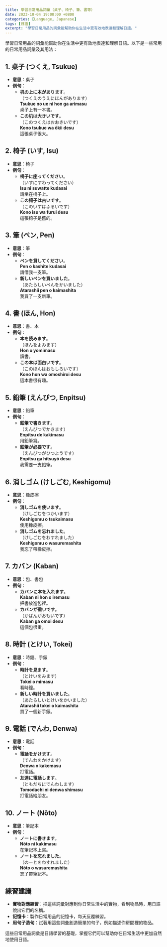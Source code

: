 ```yaml
---
title: 學習日常用品詞彙（桌子、椅子、筆、書等）
date: 2023-10-04 19:00:00 +0800
categories: [Language, Japanese]
tags: [日語] 
excerpt: "學習日常用品的詞彙能幫助你在生活中更有效地表達和理解日語。"
---
```


學習日常用品的詞彙能幫助你在生活中更有效地表達和理解日語。以下是一些常用的日常用品詞彙及其用法：

## **1. 桌子 (つくえ, Tsukue)**
- **意思**：桌子
- **例句**：
  - **机の上に本があります**。  
    （つくえのうえにほんがあります）  
    **Tsukue no ue ni hon ga arimasu**  
    桌子上有一本書。
  - **この机は大きいです**。  
    （このつくえはおおきいです）  
    **Kono tsukue wa ōkii desu**  
    這張桌子很大。

## **2. 椅子 (いす, Isu)**
- **意思**：椅子
- **例句**：
  - **椅子に座ってください**。  
    （いすにすわってください）  
    **Isu ni suwatte kudasai**  
    請坐在椅子上。
  - **この椅子は古いです**。  
    （このいすはふるいです）  
    **Kono isu wa furui desu**  
    這張椅子是舊的。

## **3. 筆 (ペン, Pen)**
- **意思**：筆
- **例句**：
  - **ペンを貸してください**。  
    **Pen o kashite kudasai**  
    請借我一支筆。
  - **新しいペンを買いました**。  
    （あたらしいぺんをかいました）  
    **Atarashii pen o kaimashita**  
    我買了一支新筆。

## **4. 書 (ほん, Hon)**
- **意思**：書、本
- **例句**：
  - **本を読みます**。  
    （ほんをよみます）  
    **Hon o yomimasu**  
    讀書。
  - **この本は面白いです**。  
    （このほんはおもしろいです）  
    **Kono hon wa omoshiroi desu**  
    這本書很有趣。

## **5. 鉛筆 (えんぴつ, Enpitsu)**
- **意思**：鉛筆
- **例句**：
  - **鉛筆で書きます**。  
    （えんぴつでかきます）  
    **Enpitsu de kakimasu**  
    用鉛筆寫。
  - **鉛筆が必要です**。  
    （えんぴつがひつようです）  
    **Enpitsu ga hitsuyō desu**  
    我需要一支鉛筆。

## **6. 消しゴム (けしごむ, Keshigomu)**
- **意思**：橡皮擦
- **例句**：
  - **消しゴムを使います**。  
    （けしごむをつかいます）  
    **Keshigomu o tsukaimasu**  
    使用橡皮擦。
  - **消しゴムを忘れました**。  
    （けしごむをわすれました）  
    **Keshigomu o wasuremashita**  
    我忘了帶橡皮擦。

## **7. カバン (Kaban)**
- **意思**：包、書包
- **例句**：
  - **カバンに本を入れます**。  
    **Kaban ni hon o iremasu**  
    把書放進包裡。
  - **カバンが重いです**。  
    （かばんがおもいです）  
    **Kaban ga omoi desu**  
    這個包很重。

## **8. 時計 (とけい, Tokei)**
- **意思**：時鐘、手錶
- **例句**：
  - **時計を見ます**。  
    （とけいをみます）  
    **Tokei o mimasu**  
    看時鐘。
  - **新しい時計を買いました**。  
    （あたらしいとけいをかいました）  
    **Atarashii tokei o kaimashita**  
    買了一個新手錶。

## **9. 電話 (でんわ, Denwa)**
- **意思**：電話
- **例句**：
  - **電話をかけます**。  
    （でんわをかけます）  
    **Denwa o kakemasu**  
    打電話。
  - **友達に電話します**。  
    （ともだちにでんわします）  
    **Tomodachi ni denwa shimasu**  
    打電話給朋友。

## **10. ノート (Nōto)**
- **意思**：筆記本
- **例句**：
  - **ノートに書きます**。  
    **Nōto ni kakimasu**  
    在筆記本上寫。
  - **ノートを忘れました**。  
    （のーとをわすれました）  
    **Nōto o wasuremashita**  
    忘了帶筆記本。

## **練習建議**
- **實物對應練習**：把這些詞彙對應到你日常生活中的實物，看到物品時，用日語說出它們的名稱。
- **記憶卡**：製作日常用品的記憶卡，每天反覆練習。
- **用句子造句**：試著用這些詞彙創造簡單的句子，例如描述你房間裡的物品。

這些日常用品詞彙是日語學習的基礎，掌握它們可以幫助你在日常生活中更加自然地使用日語。
